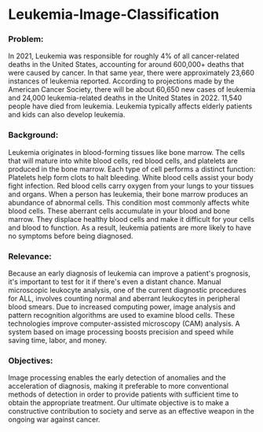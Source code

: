 # Leukemia-Image-Classification

### Problem: 
In 2021, Leukemia was responsible for roughly 4% of all cancer-related deaths in the United States, accounting for around 600,000+ deaths that were caused by cancer. In that same year, there were approximately 23,660 instances of leukemia reported. According to projections made by the American Cancer Society, there will be about 60,650 new cases of leukemia and 24,000 leukemia-related deaths in the United States in 2022. 11,540 people have died from leukemia. Leukemia typically affects elderly patients and kids can also develop leukemia.

### Background: 
Leukemia originates in blood-forming tissues like bone marrow. The cells that will mature into white blood cells, red blood cells, and platelets are produced in the bone marrow. Each type of cell performs a distinct function: Platelets help form clots to halt bleeding. White blood cells assist your body fight infection. Red blood cells carry oxygen from your lungs to your tissues and organs.
When a person has leukemia, their bone marrow produces an abundance of abnormal cells. This condition most commonly affects white blood cells. These aberrant cells accumulate in your blood and bone marrow. They displace healthy blood cells and make it difficult for your cells and blood to function. As a result, leukemia patients are more likely to have no symptoms before being diagnosed.

### Relevance: 
Because an early diagnosis of leukemia can improve a patient's prognosis, it's important to test for it if there's even a distant chance.
Manual microscopic leukocyte analysis, one of the current diagnostic procedures for ALL, involves counting normal and aberrant leukocytes in peripheral blood smears.
Due to increased computing power, image analysis and pattern recognition algorithms are used to examine blood cells. These technologies improve computer-assisted microscopy (CAM) analysis. A system based on image processing boosts precision and speed while saving time, labor, and money.

### Objectives: 
Image processing enables the early detection of anomalies and the acceleration of diagnosis, making it preferable to more conventional methods of detection in order to provide patients with sufficient time to obtain the appropriate treatment. Our ultimate objective is to make a constructive contribution to society and serve as an effective weapon in the ongoing war against cancer.
